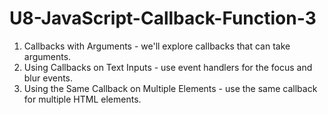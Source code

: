 # U8-JavaScript-Callback-Function-3

1. Callbacks with Arguments - we'll explore callbacks that can take arguments.
2. Using Callbacks on Text Inputs - use event handlers for the focus and blur events.
3. Using the Same Callback on Multiple Elements -  use the same callback for multiple HTML elements.
 
